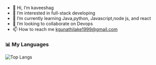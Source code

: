 - 👋 Hi, I’m kaveeshag
- 👀 I’m interested in full-stack developing 
- 🌱 I’m currently learning Java,python, Javascript,node js, and react
- 💞️ I’m looking to collaborate on Devops
- 📫 How to reach me kgunathilake1999@gmail.com

<!---
kaveeshag723/kaveeshag723 is a ✨ special ✨ repository because its `README.md` (this file) appears on your GitHub profile.
You can click the Preview link to take a look at your changes.
--->
### :bar_chart: My Languages

![Top Langs](https://github-readme-stats.vercel.app/api/top-langs?username=TharakaMadushankaWanshathilaka&layout=compact&langs_count=10)
